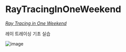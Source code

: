 # RayTracingInOneWeekend

[_Ray Tracing in One Weekend_](https://raytracing.github.io/books/RayTracingInOneWeekend.html)

레이 트레이싱 기초 실습

![image](https://github.com/snwdaaa/RayTracingInOneWeekend/blob/main/img/cornell.png?raw=true)
